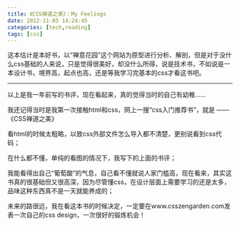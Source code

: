 ```yaml
---
title: 《CSS禅道之美》：My Feelings
date: 2012-11-05 14:24:45
categories: [tech,reading]
tags: [css]
---
```


这本估计是本好书，以“禅意花园”这个网站为原型进行分析、解剖，但是对于没什么css基础的人来说，只是觉得很美好，却没什么所得，说是技术书，不如说是一本设计书，境界高，起点也高，还是等我学习完基本的css才看这书吧。

<!-- more -->

***

以上是我一年前写的书评，现在看起来，真的觉得当时的自己有幼稚……

我还记得当时是我第一次接触html和css，网上一搜“css入门推荐书”，就是 —— 《CSS禅道之美》

看html的时候太粗略，以致css外部文件怎么导入都不清楚，更别说看到css代码；

在什么都不懂，单纯的看图的情况下，我写下的上面的书评；

我能看得出自己“葡萄酸”的气息，自己看不懂就说人家门槛高，现在看来，其实这书真的很基础但又很高深，因为尽管懂css，在设计层面上需要学习的还是太多，品味这种东西真不是一天就能养成的；

未来的路很远，我在看这本书的时候决定，一定要在www.csszengarden.com发表一次自己的css design，一次很好的锻炼机会！